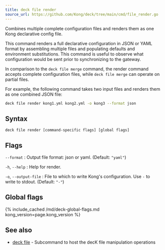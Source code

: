 ```yaml
---
title: deck file render
source_url: https://github.com/Kong/deck/tree/main/cmd/file_render.go
---
```


Combines multiple complete configuration files and renders them as one Kong
declarative config file.

This command renders a full declarative configuration in JSON or YAML format by assembling 
multiple files and populating defaults and environment substitutions. 
This command is useful to observe what configuration would be sent prior to synchronizing to 
the gateway.
 
In comparison to the `deck file merge` command, the render command accepts 
complete configuration files, while `deck file merge` can operate on partial files.

For example, the following command takes two input files and renders them as one 
combined JSON file:

```sh
deck file render kong1.yml kong2.yml -o kong3 --format json
```

## Syntax

```
deck file render [command-specific flags] [global flags]
```

## Flags

`--format`
:  Output file format: json or yaml. (Default: `"yaml"`)

`-h`, `--help`
:  Help for render.

`-o`, `--output-file`
:  File to which to write Kong's configuration. Use `-` to write to stdout. (Default: `"-"`)


## Global flags

{% include_cached /md/deck-global-flags.md kong_version=page.kong_version %}

## See also

* [deck file](/deck/{{page.kong_version}}/reference/deck_file)	 - Subcommand to host the decK file manipulation operations

